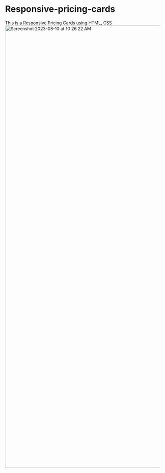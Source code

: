 # Responsive-pricing-cards
This is a Responsive Pricing Cards using HTML, CSS
<img width="1435" alt="Screenshot 2023-08-10 at 10 26 22 AM" src="https://github.com/csarat424/Responsive-pricing-cards/assets/22951307/93fddb04-f12a-4f0b-a580-4b80e5cdc25f">
